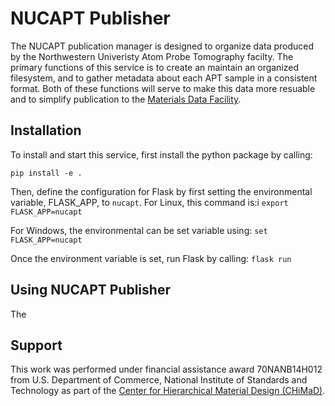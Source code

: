 # NUCAPT Publisher

The NUCAPT publication manager is designed to organize data produced by the Northwestern Univeristy Atom Probe
Tomography facilty. The primary functions of this service is to create an maintain an organized filesystem, and
to gather metadata about each APT sample in a consistent format. Both of these functions will serve to make this data
more resuable and to simplify publication to the [Materials Data Facility](http://materialsdatafacility.org).

## Installation

To install and start this service, first install the python package by calling:

```pip install -e .```

Then, define the configuration for Flask by first setting the environmental variable, FLASK_APP, to `nucapt`.
For Linux, this command is:i `export FLASK_APP=nucapt`

For Windows, the environmental can be set variable using: `set FLASK_APP=nucapt`

Once the environment variable is set, run Flask by calling: `flask run`

## Using NUCAPT Publisher

The

## Support
This work was performed under financial assistance award 70NANB14H012 from U.S. Department of Commerce,
National Institute of Standards and Technology as part of the [Center for Hierarchical Material Design (CHiMaD)](http://chimad.northwestern.edu).
